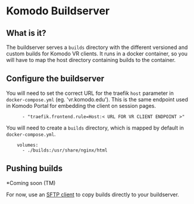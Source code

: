 # Komodo Buildserver

## What is it? 
The buildserver serves a `builds` directory with the different versioned and custom builds for Komodo VR clients. It runs in a docker container, so you will have to map the host directory containing builds to the container. 

## Configure the buildserver
You will need to set the correct URL for the traefik `host` parameter in `docker-compose.yml` (eg. 'vr.komodo.edu'). This is the same endpoint used in Komodo Portal for embedding the client on session pages. 
```
      - "traefik.frontend.rule=Host:< URL FOR VR CLIENT ENDPOINT >"
```
You will need to create a `builds` directory, which is mapped by default in `docker-compose.yml`.
```
    volumes: 
      - ./builds:/usr/share/nginx/html
```

## Pushing builds

*Coming soon (TM)

For now, use an [SFTP client](https://cyberduck.io/) to copy builds directly to your buildserver. 